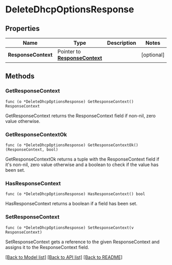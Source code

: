 # DeleteDhcpOptionsResponse

## Properties

Name | Type | Description | Notes
------------ | ------------- | ------------- | -------------
**ResponseContext** | Pointer to [**ResponseContext**](ResponseContext.md) |  | [optional] 

## Methods

### GetResponseContext

`func (o *DeleteDhcpOptionsResponse) GetResponseContext() ResponseContext`

GetResponseContext returns the ResponseContext field if non-nil, zero value otherwise.

### GetResponseContextOk

`func (o *DeleteDhcpOptionsResponse) GetResponseContextOk() (ResponseContext, bool)`

GetResponseContextOk returns a tuple with the ResponseContext field if it's non-nil, zero value otherwise
and a boolean to check if the value has been set.

### HasResponseContext

`func (o *DeleteDhcpOptionsResponse) HasResponseContext() bool`

HasResponseContext returns a boolean if a field has been set.

### SetResponseContext

`func (o *DeleteDhcpOptionsResponse) SetResponseContext(v ResponseContext)`

SetResponseContext gets a reference to the given ResponseContext and assigns it to the ResponseContext field.


[[Back to Model list]](../README.md#documentation-for-models) [[Back to API list]](../README.md#documentation-for-api-endpoints) [[Back to README]](../README.md)


